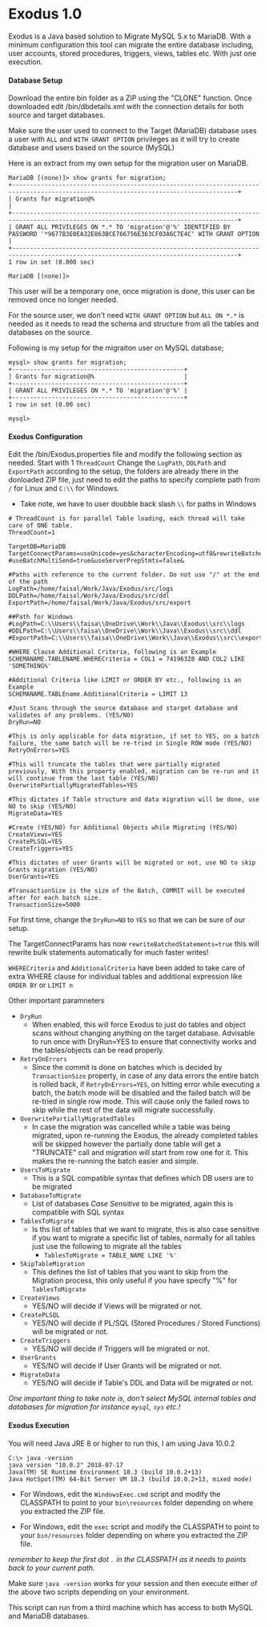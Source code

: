 # Exodus 1.0
Exodus is a Java based solution to Migrate MySQL 5.x to MariaDB. With a minimum configuration this tool can migrate the entire database including, user accounts, stored procedures, triggers, views, tables etc. With just one execution. 

#### Database Setup
Download the entire bin folder as a ZIP using the "CLONE" function. Once downloaded edit /bin/dbdetails.xml with the connection details for both source and target databases. 

Make sure the user used to connect to the Target (MariaDB) database uses a user with `ALL` and `WITH GRANT OPTION` privileges as it will try to create database and users based on the source (MySQL)

Here is an extract from my own setup for the migration user on MariaDB.
```
MariaDB [(none)]> show grants for migration;
+-------------------------------------------------------------------------------------------------------------------------------------+
| Grants for migration@%                                                                                                              |
+-------------------------------------------------------------------------------------------------------------------------------------+
| GRANT ALL PRIVILEGES ON *.* TO 'migration'@'%' IDENTIFIED BY PASSWORD '*9677B3E0EA32E863BCE766756E363CF03A6C7E4C' WITH GRANT OPTION |
+-------------------------------------------------------------------------------------------------------------------------------------+
1 row in set (0.000 sec)

MariaDB [(none)]>
```

This user will be a temporary one, once migration is done, this user can be removed once no longer needed.

For the source user, we don't need `WITH GRANT OPTION` but `ALL ON *.*` is needed as it needs to read the schema and structure from all the tables and databases on the source.

Following is my setup for the migraiton user on MySQL database;
```
mysql> show grants for migration;
+------------------------------------------------+
| Grants for migration@%                         |
+------------------------------------------------+
| GRANT ALL PRIVILEGES ON *.* TO 'migration'@'%' |
+------------------------------------------------+
1 row in set (0.00 sec)

mysql>
```

#### Exodus Configuration

Edit the /bin/Exodus.properties file and modify the following section as needed. Start with 1 `ThreadCount` Change the `LogPath`, `DDLPath` and `ExportPath` according to the setup, the folders are already there in the donloaded ZIP file, just need to edit the paths to specify complete path from `/` for Linux and `C:\\` for Windows. 

- Take note, we have to user doubble back slash `\\` for paths in Windows

```
# ThreadCount is for parallel Table loading, each thread will take care of ONE table.
ThreadCount=1

TargetDB=MariaDB
TargetConnectParams=useUnicode=yes&characterEncoding=utf8&rewriteBatchedStatements=true
#useBatchMultiSend=true&useServerPrepStmts=false&

#Paths with reference to the current folder. Do not use "/" at the end of the path
LogPath=/home/faisal/Work/Java/Exodus/src/logs
DDLPath=/home/faisal/Work/Java/Exodus/src/ddl
ExportPath=/home/faisal/Work/Java/Exodus/src/export

##Path for Windows
#LogPath=C:\\Users\\faisa\\OneDrive\\Work\\Java\\Exodus\\src\\logs
#DDLPath=C:\\Users\\faisa\\OneDrive\\Work\\Java\\Exodus\\src\\ddl
#ExportPath=C:\\Users\\faisa\\OneDrive\\Work\\Java\\Exodus\\src\\export

#WHERE Clause Additional Criteria, following is an Example
SCHEMANAME.TABLENAME.WHERECriteria = COL1 = 74196328 AND COL2 LIKE 'SOMETHING%'

#Additional Criteria like LIMIT or ORDER BY etc., following is an Example
SCHEMANAME.TABLEname.AdditionalCriteria = LIMIT 13

#Just Scans through the source database and starget database and validates of any problems. (YES/NO)
DryRun=NO

#This is only applicable for data migration, if set to YES, on a batch failure, the same batch will be re-tried in Single ROW mode (YES/NO)
RetryOnErrors=YES

#This will truncate the tables that were partially migrated previously, With this property enabled, migration can be re-run and it will continue from the last table (YES/NO)
OverwritePartiallyMigratedTables=YES

#This dictates if Table structure and data migration will be done, use NO to skip (YES/NO)
MigrateData=YES

#Create (YES/NO) for Additional Objects while Migrating (YES/NO)
CreateViews=YES
CreatePLSQL=YES
CreateTriggers=YES

#This dictates of user Grants will be migrated or not, use NO to skip Grants migration (YES/NO)
UserGrants=YES

#TransactionSize is the size of the Batch, COMMIT will be executed after for each batch size.
TransactionSize=5000
```

For first time, change the `DryRun=NO` to `YES` so that we can be sure of our setup.

The TargetConnectParams has now `rewriteBatchedStatements=true` this will rewrite bulk statements automatically for much faster writes!

`WHERECriteria` and `AdditionalCriteria` have been added to take care of extra WHERE clause for individual tables and additional expression like `ORDER BY` or `LIMIT n`

Other important paramneters

- `DryRun`
  - When enabled, this will force Exodus to just do tables and object scans without changing anything on the target database. Advisable to run once with DryRun=YES to ensure that connectivity works and the tables/objects can be read properly.
- `RetryOnErrors`
  - Since the commit is done on batches which is decided by `TransactionSize` property, in case of any data errors the entire batch is rolled back, if `RetryOnErrors=YES`, on hitting error while executing a batch, the batch mode will be disabled and the failed batch will be re-tried in single row mode. This will cause only the failed rows to skip while the rest of the data will migrate successfully. 
- `OverwritePartiallyMigratedTables`
  - In case the migration was cancelled while a table was being migrated, upon re-running the Exodus, the already completed tables will be skipped however the partially done table will get a "TRUNCATE" call and migration will start from row one for it. This makes the re-running the batch easier and simple.
- `UsersToMigrate`
  - This is a SQL compatible syntax that defines which DB users are to be migrated
- `DatabaseToMigrate`
  - List of databases *Case Sensitive* to be migrated, again this is compatible with SQL syntax
- `TablesToMigrate`
  - Is ths list of tables that we want to migrate, this is also case sensitive if you want to migrate a specific list of tables, normally for all tables just use the following to migrate all the tables
    - `TablesToMigrate = TABLE_NAME LIKE '%'`
- `SkipTableMigration`
  - This defines the list of tables that you want to skip from the Migration process, this only useful if you have specify "%" for `TablesToMigrate`
- `CreateViews`
  - YES/NO will decide if Views will be migrated or not.
- `CreatePLSQL`
  - YES/NO will decide if PL/SQL (Stored Procedures / Stored Functions) will be migrated or not.
- `CreateTriggers`
  - YES/NO will decide if Triggers will be migrated or not.
- `UserGrants`
  - YES/NO will decide if User Grants will be migrated or not.
- `MigrateData`
  - YES/NO will decide if Table's DDL and Data will be migrated or not.

*One important thing to take note is, don't select MySQL internal tables and databases for migration for instance `mysql`, `sys` etc.!*

#### Exodus Execution

You will need Java JRE 8 or higher to run this, I am using Java 10.0.2 

```
C:\> java -version
java version "10.0.2" 2018-07-17
Java(TM) SE Runtime Environment 18.3 (build 10.0.2+13)
Java HotSpot(TM) 64-Bit Server VM 18.3 (build 10.0.2+13, mixed mode)
```

- For Windows, edit the `WindowsExec.cmd` script and modify the CLASSPATH to point to your `bin\resources` folder depending on where you extracted the ZIP file.

- For Windows, edit the `exec` script and modify the CLASSPATH to point to your `bin/resources` folder depending on where you extracted the ZIP file.

*remember to keep the first dot `.` in the CLASSPATH as it needs to points back to your current path.*

Make sure `java -version` works for your session and then execute either of the above two scripts depending on your environment.

This script can run from a third machine which has access to both MySQL and MariaDB databases.


